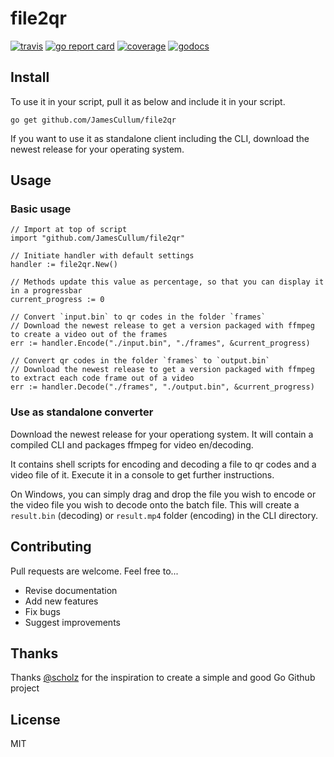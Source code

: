 # file2qr

[![travis](https://travis-ci.org/JamesCullum/file2qr.svg?branch=master)](https://travis-ci.org/JamesCullum/file2qr) 
[![go report card](https://goreportcard.com/badge/github.com/JamesCullum/file2qr)](https://goreportcard.com/report/github.com/JamesCullum/file2qr) 
[![coverage](https://img.shields.io/badge/coverage-84%25-brightgreen.svg)](https://gocover.io/github.com/JamesCullum/file2qr)
[![godocs](https://godoc.org/github.com/JamesCullum/file2qr?status.svg)](https://godoc.org/github.com/JamesCullum/file2qr) 

## Install

To use it in your script, pull it as below and include it in your script.

```
go get github.com/JamesCullum/file2qr
```

If you want to use it as standalone client including the CLI, download the newest release for your operating system.

## Usage

### Basic usage

```golang
// Import at top of script
import "github.com/JamesCullum/file2qr"

// Initiate handler with default settings
handler := file2qr.New()

// Methods update this value as percentage, so that you can display it in a progressbar
current_progress := 0

// Convert `input.bin` to qr codes in the folder `frames`
// Download the newest release to get a version packaged with ffmpeg to create a video out of the frames
err := handler.Encode("./input.bin", "./frames", &current_progress)

// Convert qr codes in the folder `frames` to `output.bin`
// Download the newest release to get a version packaged with ffmpeg to extract each code frame out of a video
err := handler.Decode("./frames", "./output.bin", &current_progress)
```

### Use as standalone converter

Download the newest release for your operationg system.
It will contain a compiled CLI and packages ffmpeg for video en/decoding.

It contains shell scripts for encoding and decoding a file to qr codes and a video file of it.
Execute it in a console to get further instructions.

On Windows, you can simply drag and drop the file you wish to encode or the video file you wish to decode onto the batch file.
This will create a `result.bin` (decoding) or `result.mp4` folder (encoding) in the CLI directory.

## Contributing

Pull requests are welcome. Feel free to...

- Revise documentation
- Add new features
- Fix bugs
- Suggest improvements

## Thanks

Thanks [@scholz](https://github.com/schollz) for the inspiration to create a simple and good Go Github project

## License

MIT
